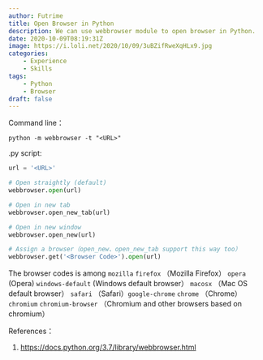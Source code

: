 ```yaml
---
author: Futrime
title: Open Browser in Python
description: We can use webbrowser module to open browser in Python.
date: 2020-10-09T08:19:31Z
image: https://i.loli.net/2020/10/09/3uBZifRweXqHLx9.jpg
categories:
    - Experience
    - Skills
tags:
    - Python
    - Browser
draft: false
---
```


Command line：

    python -m webbrowser -t "<URL>"

.py script:

```python
url = '<URL>'

# Open straightly (default)
webbrowser.open(url)

# Open in new tab
webbrowser.open_new_tab(url)

# Open in new window
webbrowser.open_new(url)

# Assign a browser（open_new、open_new_tab support this way too）
webbrowser.get('<Browser Code>').open(url)
```

The browser codes is among `mozilla` `firefox` （Mozilla Firefox） `opera` (Opera) `windows-default` (Windows default browser） `macosx` （Mac OS default browser） `safari` （Safari）`google-chrome` `chrome` （Chrome） `chromium` `chromium-browser` （Chromium and other browsers based on chromium）

References：
1. https://docs.python.org/3.7/library/webbrowser.html
